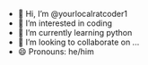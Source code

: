 - 👋 Hi, I’m @yourlocalratcoder1
- 👀 I’m interested in coding
- 🌱 I’m currently learning python
- 💞️ I’m looking to collaborate on ...
- 😄 Pronouns: he/him
